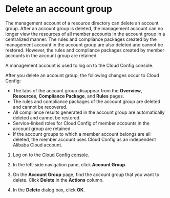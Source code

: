 # Delete an account group

The management account of a resource directory can delete an account group. After an account group is deleted, the management account can no longer view the resources of all member accounts in the account group in a centralized manner. The rules and compliance packages created by the management account in the account group are also deleted and cannot be restored. However, the rules and compliance packages created by member accounts in the account group are retained.

A management account is used to log on to the Cloud Config console.

After you delete an account group, the following changes occur to Cloud Config:

-   The tabs of the account group disappear from the **Overview**, **Resources**, **Compliance Package**, and **Rules** pages.
-   The rules and compliance packages of the account group are deleted and cannot be recovered.
-   All compliance results generated in the account group are automatically deleted and cannot be restored.
-   Service-linked roles for Cloud Config of member accounts in the account group are retained.
-   If the account groups to which a member account belongs are all deleted, the member account uses Cloud Config as an independent Alibaba Cloud account.

1.  Log on to the [Cloud Config console](https://config.console.aliyun.com).

2.  In the left-side navigation pane, click **Account Group**.

3.  On the **Account Group** page, find the account group that you want to delete. Click **Delete** in the **Actions** column.

4.  In the **Delete** dialog box, click **OK**.


